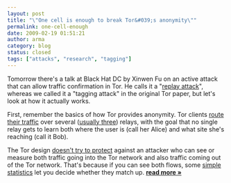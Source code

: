 ```yaml
---
layout: post
title: "\"One cell is enough to break Tor&#039;s anonymity\""
permalink: one-cell-enough
date: 2009-02-19 01:51:21
author: arma
category: blog
status: closed
tags: ["attacks", "research", "tagging"]
---
```


Tomorrow there's a talk at Black Hat DC by Xinwen Fu on an active attack that can allow traffic confirmation in Tor. He calls it a "[replay attack](http://www.cs.uml.edu/~xinwenfu/paper/ICC08_Fu.pdf)", whereas we called it a "tagging attack" in the original Tor paper, but let's look at how it actually works.

First, remember the basics of how Tor provides anonymity. Tor clients [route their traffic](https://www.torproject.org/images/htw2.png) over several ([usually three](https://wiki.torproject.org/noreply/TheOnionRouter/TorFAQ#VariablePathLength)) relays, with the goal that no single relay gets to learn both where the user is (call her Alice) and what site she's reaching (call it Bob).

The Tor design [doesn't try to protect](https://www.torproject.org/svn/trunk/doc/design-paper/tor-design.html#subsec:threat-model) against an attacker who can see or measure both traffic going into the Tor network and also traffic coming out of the Tor network. That's because if you can see both flows, some [simple statistics](http://freehaven.net/anonbib/#danezis:pet2004) let you decide whether they match up. [**read more »**](https://blog.torproject.org/blog/one-cell-enough)
